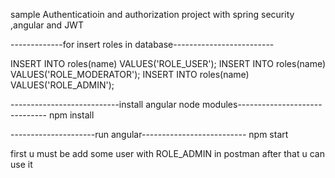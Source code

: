sample Authenticatioin and authorization project with spring security ,angular and JWT

-------------for insert roles in database-------------------------

INSERT INTO roles(name) VALUES('ROLE_USER');
INSERT INTO roles(name) VALUES('ROLE_MODERATOR');
INSERT INTO roles(name) VALUES('ROLE_ADMIN');

---------------------------install angular node modules------------------------------
npm install 

---------------------run angular--------------------------
npm start

first u must be add some user with ROLE_ADMIN in postman
after that u can use it

